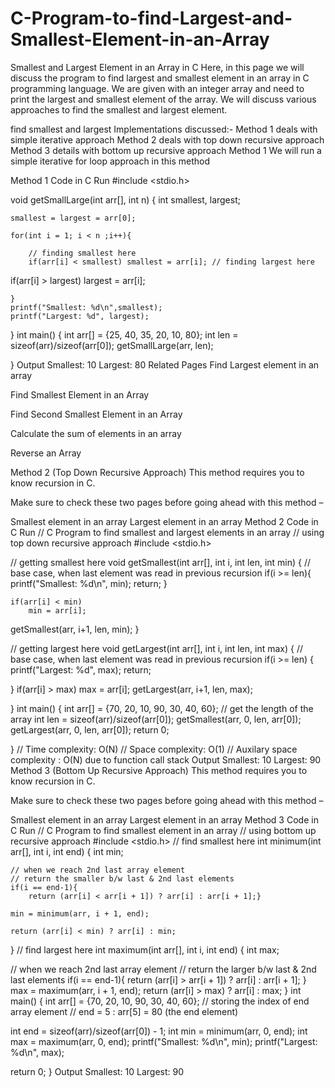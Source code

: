 # C-Program-to-find-Largest-and-Smallest-Element-in-an-Array

Smallest and Largest Element in an Array in C
Here, in this page we will discuss the program to find largest and smallest element in an array in C programming language. We are given with an integer array and need to print the largest and smallest element of the array. We will discuss various approaches to find the smallest and largest element.

find smallest and largest
Implementations discussed:-
Method 1 deals with simple iterative approach
Method 2 deals with top down recursive approach
Method 3 details with bottom up recursive approach
Method 1
We will run a simple iterative for loop approach in this method

Method 1 Code in C
Run
#include <stdio.h>

void getSmallLarge(int arr[], int n)
{
    int smallest, largest;
    
    smallest = largest = arr[0];
    
    for(int i = 1; i < n ;i++){
        
        // finding smallest here
        if(arr[i] < smallest) smallest = arr[i]; // finding largest here
 if(arr[i] > largest) largest = arr[i]; 
        
    } 
    printf("Smallest: %d\n",smallest);
    printf("Largest: %d", largest); 
    
} 
int main() 
{ 
    int arr[] = {25, 40, 35, 20, 10, 80}; 
int len = sizeof(arr)/sizeof(arr[0]);
getSmallLarge(arr, len); 
    
}
Output
Smallest: 10
Largest: 80
Related Pages
Find Largest element in an array
 
Find Smallest Element in an Array
 
Find Second Smallest Element in an Array

Calculate the sum of elements in an array 

Reverse an Array

Method 2 (Top Down Recursive Approach)
This method requires you to know recursion in C.

Make sure to check these two pages before going ahead with this method –

Smallest element in an array
Largest element in an array
Method 2 Code in C
Run
// C Program to find smallest and largest elements in an array
// using top down recursive approach
#include <stdio.h>

// getting smallest here
void getSmallest(int arr[], int i, int len, int min)
{
    // base case, when last element was read in previous recursion 
    if(i >= len){
        printf("Smallest: %d\n", min);
        return;
    }
    
    if(arr[i] < min) 
        min = arr[i];
getSmallest(arr, i+1, len, min);
}

// getting largest here
void getLargest(int arr[], int i, int len, int max)
{
// base case, when last element was read in previous recursion
if(i >= len)
{ 
    printf("Largest: %d", max); 
    return; 
    
} 
if(arr[i] > max) max = arr[i]; 
getLargest(arr, i+1, len, max); 
    
}
int main() 
{ int arr[] = {70, 20, 10, 90, 30, 40, 60}; // get the length of the array 
int len = sizeof(arr)/sizeof(arr[0]); 
getSmallest(arr, 0, len, arr[0]); 
getLargest(arr, 0, len, arr[0]); 
return 0; 
    
} // Time complexity: O(N) // Space complexity: O(1) // Auxilary space complexity : O(N) due to function call stack
Output
Smallest: 10
Largest: 90
Method 3 (Bottom Up Recursive Approach)
This method requires you to know recursion in C.

Make sure to check these two pages before going ahead with this method –

Smallest element in an array
Largest element in an array
Method 3 Code in C
Run
// C Program to find smallest element in an array
// using bottom up recursive approach
#include <stdio.h>
// find smallest here
int minimum(int arr[], int i, int end)
{
    int min;
    
    // when we reach 2nd last array element
    // return the smaller b/w last & 2nd last elements
    if(i == end-1){
        return (arr[i] < arr[i + 1]) ? arr[i] : arr[i + 1];}
        
    min = minimum(arr, i + 1, end);

    return (arr[i] < min) ? arr[i] : min; 
    
}
// find largest here
int maximum(int arr[], int i, int end)
{
int max;

// when we reach 2nd last array element
// return the larger b/w last & 2nd last elements
if(i == end-1){ 
    return (arr[i] > arr[i + 1]) ? arr[i] : arr[i + 1]; }
max = maximum(arr, i + 1, end); 
return (arr[i] > max) ? arr[i] : max;
} 
int main()
{ 
    int arr[] = {70, 20, 10, 90, 30, 40, 60}; // storing the index of end array element // end = 5 : arr[5] = 80 (the end element) 

int end = sizeof(arr)/sizeof(arr[0]) - 1; 
int min = minimum(arr, 0, end); 
int max = maximum(arr, 0, end); 
printf("Smallest: %d\n", min); 
printf("Largest: %d\n", max); 

return 0;
}
Output
Smallest: 10
Largest: 90
